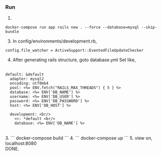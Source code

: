 ### Run<br/>
1.
```
docker-compose run app rails new . --force --database=mysql --skip-bundle
```
3. In config/environments/development.rb,<br/>
```
config.file_watcher = ActiveSupport::EventedFileUpdateChecker
```
4. After generating rails structure, goto database.yml
Set like, <br/> <br/>
```
default: &default
  adapter: mysql2
  encoding: utf8mb4 
  pool: <%= ENV.fetch("RAILS_MAX_THREADS") { 5 } %> 
  database: <%= ENV['DB_NAME'] %> 
  username: <%= ENV['DB_USER'] %> 
  password: <%= ENV['DB_PASSWORD'] %> 
  host: <%= ENV['DB_HOST'] %> 
```
```
  development: <br/>
    <<: *default <br/>
    database: <%= ENV['DB_NAME'] %> 
```
<br/>
3. 
```
  docker-compose build
 ```
4. 
```
docker-compose up
```
5. view on, localhost:8080 <br/>
DONE.
    
           
